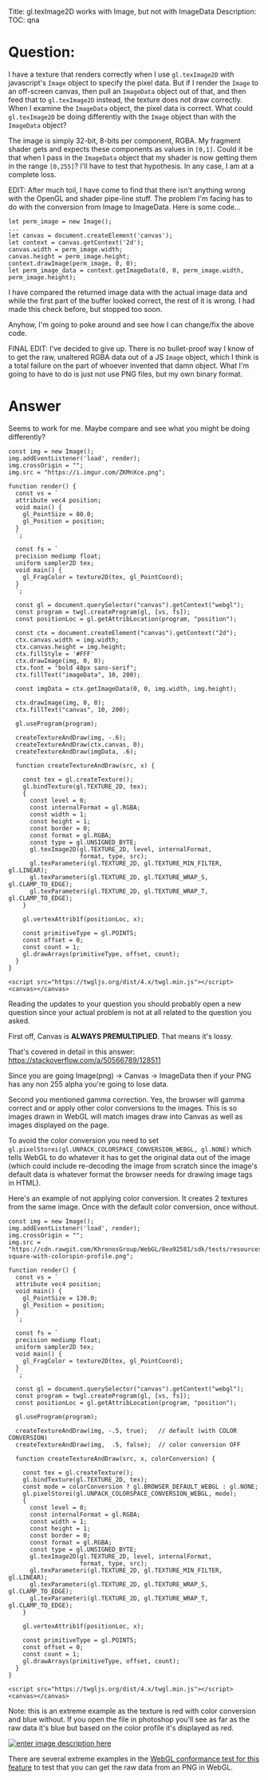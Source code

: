 Title: gl.texImage2D works with Image, but not with ImageData
Description:
TOC: qna

# Question:

I have a texture that renders correctly when I use `gl.texImage2D` with javascript's `Image` object to specify the pixel data.  But if I render the `Image` to an off-screen canvas, then pull an `ImageData` object out of that, and then feed that to `gl.texImage2D` instead, the texture does not draw correctly.  When I examine the `ImageData` object, the pixel data is correct.  What could `gl.texImage2D` be doing differently with the `Image` object than with the `ImageData` object?

The image is simply 32-bit, 8-bits per component, RGBA.  My fragment shader gets and expects these components as values in `[0,1]`.  Could it be that when I pass in the `ImageData` object that my shader is now getting them in the range `[0,255]`?  I'll have to test that hypothesis.  In any case, I am at a complete loss.

EDIT: After much toil, I have come to find that there isn't anything wrong with the OpenGL and shader pipe-line stuff.  The problem I'm facing has to do with the conversion from Image to ImageData.  Here is some code...


    let perm_image = new Image();
    ...
    let canvas = document.createElement('canvas');
    let context = canvas.getContext('2d');
    canvas.width = perm_image.width;
    canvas.height = perm_image.height;
    context.drawImage(perm_image, 0, 0);
    let perm_image_data = context.getImageData(0, 0, perm_image.width, perm_image.height);
        

I have compared the returned image data with the actual image data and while the first part of the buffer looked correct, the rest of it is wrong.  I had made this check before, but stopped too soon.

Anyhow, I'm going to poke around and see how I can change/fix the above code.

FINAL EDIT: I've decided to give up.  There is no bullet-proof way I know of to get the raw, unaltered RGBA data out of a JS `Image` object, which I think is a total failure on the part of whoever invented that damn object.  What I'm going to have to do is just not use PNG files, but my own binary format.

# Answer

Seems to work for me. Maybe compare and see what you might be doing differently?

<!-- begin snippet: js hide: false console: true babel: false -->

<!-- language: lang-js -->

    const img = new Image();
    img.addEventListener('load', render);
    img.crossOrigin = "";
    img.src = "https://i.imgur.com/ZKMnXce.png";

    function render() {
      const vs = `
      attribute vec4 position;
      void main() {
        gl_PointSize = 80.0;
        gl_Position = position;
      }
      `;

      const fs = `
      precision mediump float;
      uniform sampler2D tex;
      void main() {
        gl_FragColor = texture2D(tex, gl_PointCoord);
      }
      `;

      const gl = document.querySelector("canvas").getContext("webgl");
      const program = twgl.createProgram(gl, [vs, fs]);
      const positionLoc = gl.getAttribLocation(program, "position");
      
      const ctx = document.createElement("canvas").getContext("2d");
      ctx.canvas.width = img.width;
      ctx.canvas.height = img.height;
      ctx.fillStyle = '#FFF'
      ctx.drawImage(img, 0, 0);
      ctx.font = "bold 48px sans-serif";
      ctx.fillText("imageData", 10, 200);

      const imgData = ctx.getImageData(0, 0, img.width, img.height);

      ctx.drawImage(img, 0, 0);
      ctx.fillText("canvas", 10, 200);

      gl.useProgram(program);

      createTextureAndDraw(img, -.6);
      createTextureAndDraw(ctx.canvas, 0);
      createTextureAndDraw(imgData, .6);
      
      function createTextureAndDraw(src, x) {
      
        const tex = gl.createTexture();
        gl.bindTexture(gl.TEXTURE_2D, tex);
        {
          const level = 0;
          const internalFormat = gl.RGBA;
          const width = 1;
          const height = 1;
          const border = 0;
          const format = gl.RGBA;
          const type = gl.UNSIGNED_BYTE;
          gl.texImage2D(gl.TEXTURE_2D, level, internalFormat,
                        format, type, src);
          gl.texParameteri(gl.TEXTURE_2D, gl.TEXTURE_MIN_FILTER, gl.LINEAR);
          gl.texParameteri(gl.TEXTURE_2D, gl.TEXTURE_WRAP_S, gl.CLAMP_TO_EDGE);
          gl.texParameteri(gl.TEXTURE_2D, gl.TEXTURE_WRAP_T, gl.CLAMP_TO_EDGE);
        }
        
        gl.vertexAttrib1f(positionLoc, x);

        const primitiveType = gl.POINTS;
        const offset = 0;
        const count = 1;
        gl.drawArrays(primitiveType, offset, count);
      }
    }

<!-- language: lang-html -->

    <script src="https://twgljs.org/dist/4.x/twgl.min.js"></script>
    <canvas></canvas>

<!-- end snippet -->

Reading the updates to your question you should probably open a new question since your actual problem is not at all related to the question you asked.

First off, Canvas is **ALWAYS PREMULTIPLIED**. That means it's lossy.

That's covered in detail in this answer: https://stackoverflow.com/a/50566789/128511

Since you are going Image(png) -> Canvas -> ImageData then if your PNG has any non 255 alpha you're going to lose data.

Second you mentioned gamma correction. Yes, the browser will gamma correct and or apply other color conversions to the images. This is so images drawn in WebGL will match images draw into Canvas as well as images displayed on the page. 

To avoid the color conversion you need to set ` gl.pixelStorei(gl.UNPACK_COLORSPACE_CONVERSION_WEBGL, gl.NONE)` which tells WebGL to do whatever it has to get the original data out of the image (which could include re-decoding the image from scratch since the image's default data is whatever format the browser needs for drawing image tags in HTML).

Here's an example of not applying color conversion. It creates 2 textures from the same image. Once with the default color conversion, once without. 

<!-- begin snippet: js hide: false console: true babel: false -->

<!-- language: lang-js -->

    const img = new Image();
    img.addEventListener('load', render);
    img.crossOrigin = "";
    img.src = "https://cdn.rawgit.com/KhronosGroup/WebGL/8ea92581/sdk/tests/resources/small-square-with-colorspin-profile.png";

    function render() {
      const vs = `
      attribute vec4 position;
      void main() {
        gl_PointSize = 130.0;
        gl_Position = position;
      }
      `;

      const fs = `
      precision mediump float;
      uniform sampler2D tex;
      void main() {
        gl_FragColor = texture2D(tex, gl_PointCoord);
      }
      `;

      const gl = document.querySelector("canvas").getContext("webgl");
      const program = twgl.createProgram(gl, [vs, fs]);
      const positionLoc = gl.getAttribLocation(program, "position");
      
      gl.useProgram(program);

      createTextureAndDraw(img, -.5, true);   // default (with COLOR CONVERSION)
      createTextureAndDraw(img,  .5, false);  // color conversion OFF
      
      function createTextureAndDraw(src, x, colorConversion) {
      
        const tex = gl.createTexture();
        gl.bindTexture(gl.TEXTURE_2D, tex);
        const mode = colorConversion ? gl.BROWSER_DEFAULT_WEBGL : gl.NONE;
        gl.pixelStorei(gl.UNPACK_COLORSPACE_CONVERSION_WEBGL, mode);
        {
          const level = 0;
          const internalFormat = gl.RGBA;
          const width = 1;
          const height = 1;
          const border = 0;
          const format = gl.RGBA;
          const type = gl.UNSIGNED_BYTE;
          gl.texImage2D(gl.TEXTURE_2D, level, internalFormat,
                        format, type, src);
          gl.texParameteri(gl.TEXTURE_2D, gl.TEXTURE_MIN_FILTER, gl.LINEAR);
          gl.texParameteri(gl.TEXTURE_2D, gl.TEXTURE_WRAP_S, gl.CLAMP_TO_EDGE);
          gl.texParameteri(gl.TEXTURE_2D, gl.TEXTURE_WRAP_T, gl.CLAMP_TO_EDGE);
        }
        
        gl.vertexAttrib1f(positionLoc, x);

        const primitiveType = gl.POINTS;
        const offset = 0;
        const count = 1;
        gl.drawArrays(primitiveType, offset, count);
      }
    }

<!-- language: lang-html -->

    <script src="https://twgljs.org/dist/4.x/twgl.min.js"></script>
    <canvas></canvas>

<!-- end snippet -->

Note: this is an extreme example as the texture is red with color conversion and blue without. If you open the file in photoshop you'll see as far as the raw data it's blue but based on the color profile it's displayed as red.

[![enter image description here][1]][1]

There are several extreme examples in the [WebGL conformance test for this feature](https://www.khronos.org/registry/webgl/sdk/tests/conformance/textures/misc/gl-teximage.html?webglVersion=1&quiet=0) to test that you can get the raw data from an PNG in WebGL.


  [1]: https://i.stack.imgur.com/vdHet.png
